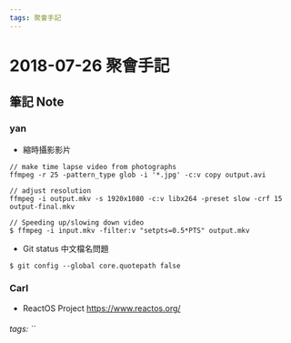 ```yaml
---
tags: 聚會手記
---
```


2018-07-26 聚會手記
===

筆記 Note
---

### yan
- 縮時攝影影片
```
// make time lapse video from photographs
ffmpeg -r 25 -pattern_type glob -i '*.jpg' -c:v copy output.avi

// adjust resolution
ffmpeg -i output.mkv -s 1920x1080 -c:v libx264 -preset slow -crf 15 output-final.mkv

// Speeding up/slowing down video
$ ffmpeg -i input.mkv -filter:v "setpts=0.5*PTS" output.mkv
```
- Git status 中文檔名問題
```
$ git config --global core.quotepath false
```

### Carl
- ReactOS Project
https://www.reactos.org/

###### tags: ``


